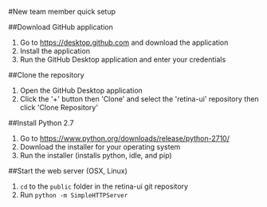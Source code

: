 #New team member quick setup

##Download GitHub application
1. Go to https://desktop.github.com and download the application
2. Install the application
3. Run the GitHub Desktop application and enter your credentials

##Clone the repository
1. Open the GitHub Desktop application
2. Click the '+' button then 'Clone' and select the 'retina-ui' repository then click 'Clone Repository'

##Install Python 2.7
1. Go to https://www.python.org/downloads/release/python-2710/
2. Download the installer for your operating system
3. Run the installer (installs python, idle, and pip)

##Start the web server (OSX, Linux)
1. `cd` to the `public` folder in the retina-ui git repository
2. Run `python -m SimpleHTTPServer`
